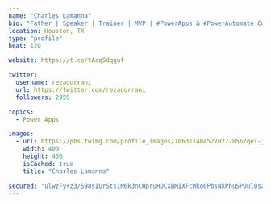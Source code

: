 ```yaml
---
name: "Charles Lamanna"
bio: "Father | Speaker | Trainer | MVP | #PowerApps & #PowerAutomate Community Super User | YouTuber Right-pointing triangle http://youtube.com/c/rezadorrani | Learn - Share - Clockwise rightwards and leftwards open circle arrows"
location: Houston, TX
type: "profile"
heat: 120

website: https://t.co/tAcqSdqguf

twitter:
  username: rezadorrani
  url: https://twitter.com/rezadorrani
  followers: 2955

topics:
  - Power Apps

images:
  - url: https://pbs.twimg.com/profile_images/1063114045270777856/qeT-jpWr_400x400.jpg
    width: 400
    height: 400
    isCached: true
    title: "Charles Lamanna"

secured: "ulwzFy+z3/S98sIUrSts1N6k3nCHpruHDCXBMIXFcMko0PbsNkPhuSPOul0sXkynNenzwXref6oSoqaWOP7pmOltcAYN518hdn2S7t1O0DYycU0CstHQm3eyK6uRdb4nnzupQ0lJcohTxWtkjKnPd1iE7GuO/HtGWKtv6T2Dny3E60lehfm83ZK6Y7roc5mAnvCm+ZTlz6YkHzuH2Ku0KUEzH7N6tLk7m668obC9D+V+12SVDErf/XmI+5cpG6PGs2OpBrdgoKFH37DlDLi41d7Yzjy7UJW8XgGJIBjQf+QVzePP3OaJjoaRGUNcRRprJp4lEwRy4HQw4BZH5lInblvmDfo1Lc7NteTiH1MWCEqUBAWbgbznDpKSngGb3wKlLLc35merhOAQ4mz13QJsd2F3BAWUjI3KHjnZvYANgiw=;0AGx1p88O7kTi3cyKWb7bQ=="
---
```


